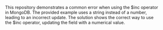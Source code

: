 This repository demonstrates a common error when using the $inc operator in MongoDB. The provided example uses a string instead of a number, leading to an incorrect update. The solution shows the correct way to use the $inc operator, updating the field with a numerical value.